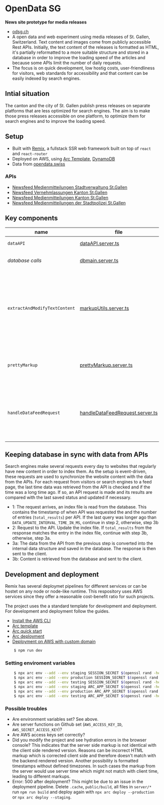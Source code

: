 # OpenData SG

**News site prototype for media releases**

- [odsg.ch](https://odsg.ch)
- A open data and web experiment using media releases of St. Gallen, Switzerland. Text content and images come from publicly accessible Rest APIs. Initially, the text content of the releases is formatted as HTML, it's partially reformatted to a more suitable structure and stored in a database in order to improve the loading speed of the articles and because some APIs limit the number of daily requests.
- The focus is on quick development, low hostig costs, user-friendliness for visitors, web standards for accessibility and that content can be easily indexed by search engines.


## Intial situation

The canton and the city of St. Gallen publish press releases on separate platforms that are less optimized for search engines. The aim is to make those press releases accessible on one platform, to optimize them for search engines and to improve the loading speed. 


## Setup

- Built with [Remix](https://github.com/remix-run), a fullstack SSR web framework built on top of `react` and `react-router`
- Deployed on AWS, using [Arc Template](https://github.com/remix-run/remix/tree/main/templates/classic-remix-compiler/arc), [DynamoDB](https://aws.amazon.com/dynamodb/)
- Data from [opendata.swiss](https://opendata.swiss)

### APIs

- [Newsfeed Medienmitteilungen Stadtverwaltung St.Gallen](https://opendata.swiss/de/dataset/newsfeed-medienmitteilungen-stadtverwaltung-st-gallen)
- [Newsfeed Vernehmlassungen Kanton St.Gallen](https://opendata.swiss/de/dataset/newsfeed-vernehmlassungen-kanton-st-gallen)
- [Newsfeed Medienmitteilungen Kanton St.Gallen](https://opendata.swiss/de/dataset/newsfeed-medienmitteilungen-kanton-st-gallen)
- [Newsfeed Medienmitteilungen der Stadtpolizei St.Gallen](https://opendata.swiss/de/dataset/newsfeed-medienmitteilungen-der-stadtpolizei-st-gallen)



## Key components

| name | file |           function        | noteworthy dependencies |
|---|---|------------------------------------------------------------------------------------|---|
|`dataAPI`|[dataAPI.server.ts](./app/serverOnly/dataAPI/dataAPI.server.ts)| fetching data from API |[dataAPIConfigConstructor](./app/serverOnly/dataAPI/dataAPIConfigConstructor.server.ts)|
|*database calls*|[dbmain.server.ts](./app/serverOnly/dynamoDB/dbmain.server.ts)| interactions with DynamoDB ||
|`extractAndModifyTextContent`|[markupUtils.server.ts](./app/serverOnly/dataAPI/markupUtils.server.ts)| re-format text content: extract article lead (used for *meta description*), replace subtitles formatted in `<b>` with `<h2>` tags |[linkdom](https://github.com/linkdom/linkdom), [sanitize-html](https://github.com/apostrophecms/sanitize-html)|
|`prettyMarkup`|[prettyMarkup.server.ts](./app/serverOnly/dataAPI/prettyMarkup.server.ts)| convert article to the internal datastructure by configuration ||
|`handleDataFeedRequest`|[handleDataFeedRequest.server.ts](./app/serverOnly/forLoader/handleDataFeedRequest.server.ts)| data reqeust by route params: check for last update, fetch data from API, store new data |`extractAndModifyTextContent`,  `prettyMarkup`,  `dataAPI`,  *database calls*|



## Keeping database in sync with data from APIs

Search engines make several requests every day to websites that regularly have new content in order to index them. As the setup is event-driven, these requests are used to synchronize the website content with the data from the APIs. For each request from visitors or search engines to a feed page, the last time data was retrieved from the API is checked and if the time was a long time ago. If so, an API request is made and its results are compared with the last saved status and updated if necessary.

- 1: The request arrives, an index file is read from the database. This contains the timestamp of when API was requested the and the number of entries (`total_results`) per API. If the last query was longer ago than `DATA_UPDATE_INTERVAL_TIME_IN_MS`, continue in step 2, otherwise, step 3b
- 2: Request to the API. Update the index file. If `total_results` from the response matches the entry in the index file, continue with step 3b, otherwise, step 3a.
- 3a: The data from the API from the previous step is converted into the internal data structure and saved in the database. The response is then sent to the client.
- 3b: Content is retrieved from the database and sent to the client.



## Development and deployment

Remix has several deploymet pipelines for different services or can be hostet on any node or node-like runtime. This respository uses AWS services since they offer a reasonable cost-benefit ratio for such projects. 

The project uses the a standard template for development and deployment. For development and deployment follow the guides.
- [Install the AWS CLI](https://docs.aws.amazon.com/cli/latest/userguide/install-cliv2.html)
- [Arc template](https://github.com/remix-run/remix/tree/main/templates/classic-remix-compiler/arc)
- [Arc quick start](https://arc.codes/docs/en/get-started/quickstart)
- [Arc deployment](https://arc.codes/docs/en/reference/cli/deploy)
- [Deployment on AWS with custom domain](https://arc.codes/docs/en/guides/domains/registrars/route53-and-cloudfront)


```sh
    $ npm run dev
```

### Setting enviroment variables

```sh
    $ npx arc env --add --env staging SESSION_SECRET $(openssl rand -hex 32)
    $ npx arc env --add --env production SESSION_SECRET $(openssl rand -hex 32)
    $ npx arc env --add --env testing SESSION_SECRET $(openssl rand -hex 32)
    $ npx arc env --add --env staging ARC_APP_SECRET $(openssl rand -hex 32)
    $ npx arc env --add --env production ARC_APP_SECRET $(openssl rand -hex 32)
    $ npx arc env --add --env testing ARC_APP_SECRET $(openssl rand -hex 32)
```

### Possible troubles

- Are environment variables set? See above.
- Are server functions on Github set (`AWS_ACCESS_KEY_ID`, `AWS_SECRET_ACCESS_KEY`)?
- Are AWS access keys set correctly?
- Did you modify the project and see hydration errors in the browser console? This indicates that the server side markup is not identical with the client side rendered version. Reasons can be incorrect HTML markup which is corrected client side and therefore doesn't match with the backend rendered version. Another possibility is formatted timestamps without defined timezones. In such cases the markup from the server would use server time which might not match with client time, leading to different markups.
- Error: 500 after deployment? This might be due to an issue in the deployment pipeline. Delete `.cache`, `public/build`, all files in `server/*` run `npm run build` and deploy again with `npx arc deploy --production` or `npx arc deploy --staging`.


